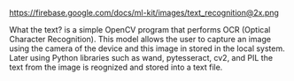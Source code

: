 https://firebase.google.com/docs/ml-kit/images/text_recognition@2x.png

What the text? is a simple OpenCV program that performs OCR (Optical Character Recognition). This model allows the user to capture an image using the camera of the device and this image in stored in the local system. Later using Python libraries such as wand, pytesseract, cv2, and PIL the text from the image is reognized and stored into a text file.
